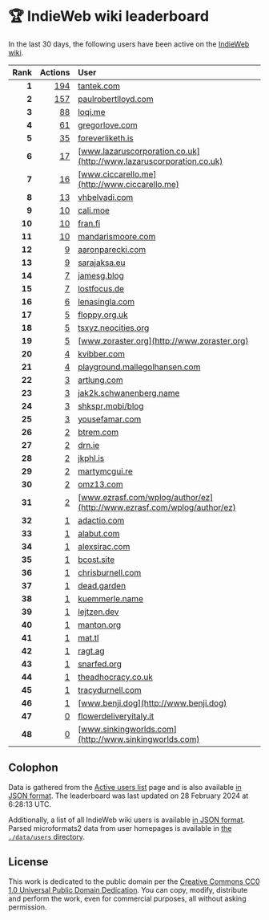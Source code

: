 # 🏆 IndieWeb wiki leaderboard

In the last 30 days, the following users have been active on the [IndieWeb wiki](https://indieweb.org).

| Rank | Actions | User |
|-----:|--------:|:-----|
| **1** | [194](https://indieweb.org/Special:Contributions/Tantek.com) | [tantek.com](http://tantek.com) |
| **2** | [157](https://indieweb.org/Special:Contributions/Paulrobertlloyd.com) | [paulrobertlloyd.com](http://paulrobertlloyd.com) |
| **3** | [88](https://indieweb.org/Special:Contributions/Loqi.me) | [loqi.me](http://loqi.me) |
| **4** | [61](https://indieweb.org/Special:Contributions/Gregorlove.com) | [gregorlove.com](http://gregorlove.com) |
| **5** | [35](https://indieweb.org/Special:Contributions/Foreverliketh.is) | [foreverliketh.is](http://foreverliketh.is) |
| **6** | [17](https://indieweb.org/Special:Contributions/Www.lazaruscorporation.co.uk) | [www.lazaruscorporation.co.uk](http://www.lazaruscorporation.co.uk) |
| **7** | [16](https://indieweb.org/Special:Contributions/Www.ciccarello.me) | [www.ciccarello.me](http://www.ciccarello.me) |
| **8** | [13](https://indieweb.org/Special:Contributions/Vhbelvadi.com) | [vhbelvadi.com](http://vhbelvadi.com) |
| **9** | [10](https://indieweb.org/Special:Contributions/Cali.moe) | [cali.moe](http://cali.moe) |
| **10** | [10](https://indieweb.org/Special:Contributions/Fran.fi) | [fran.fi](http://fran.fi) |
| **11** | [10](https://indieweb.org/Special:Contributions/Mandarismoore.com) | [mandarismoore.com](http://mandarismoore.com) |
| **12** | [9](https://indieweb.org/Special:Contributions/Aaronparecki.com) | [aaronparecki.com](http://aaronparecki.com) |
| **13** | [9](https://indieweb.org/Special:Contributions/Sarajaksa.eu) | [sarajaksa.eu](http://sarajaksa.eu) |
| **14** | [7](https://indieweb.org/Special:Contributions/Jamesg.blog) | [jamesg.blog](http://jamesg.blog) |
| **15** | [7](https://indieweb.org/Special:Contributions/Lostfocus.de) | [lostfocus.de](http://lostfocus.de) |
| **16** | [6](https://indieweb.org/Special:Contributions/Lenasingla.com) | [lenasingla.com](http://lenasingla.com) |
| **17** | [5](https://indieweb.org/Special:Contributions/Floppy.org.uk) | [floppy.org.uk](http://floppy.org.uk) |
| **18** | [5](https://indieweb.org/Special:Contributions/Tsxyz.neocities.org) | [tsxyz.neocities.org](http://tsxyz.neocities.org) |
| **19** | [5](https://indieweb.org/Special:Contributions/Www.zoraster.org) | [www.zoraster.org](http://www.zoraster.org) |
| **20** | [4](https://indieweb.org/Special:Contributions/Kvibber.com) | [kvibber.com](http://kvibber.com) |
| **21** | [4](https://indieweb.org/Special:Contributions/Playground.mallegolhansen.com) | [playground.mallegolhansen.com](http://playground.mallegolhansen.com) |
| **22** | [3](https://indieweb.org/Special:Contributions/Artlung.com) | [artlung.com](http://artlung.com) |
| **23** | [3](https://indieweb.org/Special:Contributions/Jak2k.schwanenberg.name) | [jak2k.schwanenberg.name](http://jak2k.schwanenberg.name) |
| **24** | [3](https://indieweb.org/Special:Contributions/Shkspr.mobi_blog) | [shkspr.mobi/blog](http://shkspr.mobi/blog) |
| **25** | [3](https://indieweb.org/Special:Contributions/Yousefamar.com) | [yousefamar.com](http://yousefamar.com) |
| **26** | [2](https://indieweb.org/Special:Contributions/Btrem.com) | [btrem.com](http://btrem.com) |
| **27** | [2](https://indieweb.org/Special:Contributions/Drn.ie) | [drn.ie](http://drn.ie) |
| **28** | [2](https://indieweb.org/Special:Contributions/Jkphl.is) | [jkphl.is](http://jkphl.is) |
| **29** | [2](https://indieweb.org/Special:Contributions/Martymcgui.re) | [martymcgui.re](http://martymcgui.re) |
| **30** | [2](https://indieweb.org/Special:Contributions/Omz13.com) | [omz13.com](http://omz13.com) |
| **31** | [2](https://indieweb.org/Special:Contributions/Www.ezrasf.com_wplog_author_ez) | [www.ezrasf.com/wplog/author/ez](http://www.ezrasf.com/wplog/author/ez) |
| **32** | [1](https://indieweb.org/Special:Contributions/Adactio.com) | [adactio.com](http://adactio.com) |
| **33** | [1](https://indieweb.org/Special:Contributions/Alabut.com) | [alabut.com](http://alabut.com) |
| **34** | [1](https://indieweb.org/Special:Contributions/Alexsirac.com) | [alexsirac.com](http://alexsirac.com) |
| **35** | [1](https://indieweb.org/Special:Contributions/Bcost.site) | [bcost.site](http://bcost.site) |
| **36** | [1](https://indieweb.org/Special:Contributions/Chrisburnell.com) | [chrisburnell.com](http://chrisburnell.com) |
| **37** | [1](https://indieweb.org/Special:Contributions/Dead.garden) | [dead.garden](http://dead.garden) |
| **38** | [1](https://indieweb.org/Special:Contributions/Kuemmerle.name) | [kuemmerle.name](http://kuemmerle.name) |
| **39** | [1](https://indieweb.org/Special:Contributions/Lejtzen.dev) | [lejtzen.dev](http://lejtzen.dev) |
| **40** | [1](https://indieweb.org/Special:Contributions/Manton.org) | [manton.org](http://manton.org) |
| **41** | [1](https://indieweb.org/Special:Contributions/Mat.tl) | [mat.tl](http://mat.tl) |
| **42** | [1](https://indieweb.org/Special:Contributions/Ragt.ag) | [ragt.ag](http://ragt.ag) |
| **43** | [1](https://indieweb.org/Special:Contributions/Snarfed.org) | [snarfed.org](http://snarfed.org) |
| **44** | [1](https://indieweb.org/Special:Contributions/Theadhocracy.co.uk) | [theadhocracy.co.uk](http://theadhocracy.co.uk) |
| **45** | [1](https://indieweb.org/Special:Contributions/Tracydurnell.com) | [tracydurnell.com](http://tracydurnell.com) |
| **46** | [1](https://indieweb.org/Special:Contributions/Www.benji.dog) | [www.benji.dog](http://www.benji.dog) |
| **47** | [0](https://indieweb.org/Special:Contributions/Flowerdeliveryitaly.it) | [flowerdeliveryitaly.it](http://flowerdeliveryitaly.it) |
| **48** | [0](https://indieweb.org/Special:Contributions/Www.sinkingworlds.com) | [www.sinkingworlds.com](http://www.sinkingworlds.com) |


## Colophon

Data is gathered from the [Active users list](https://indieweb.org/Special:ActiveUsers) page and is also available [in JSON format](https://github.com/jgarber623/indieweb-wiki-leaderboard/blob/main/data/leaderboard.json). The leaderboard was last updated on 28 February 2024 at 6:28:13 UTC.

Additionally, a list of all IndieWeb wiki users is available [in JSON format](https://github.com/jgarber623/indieweb-wiki-leaderboard/blob/main/data/users.json). Parsed microformats2 data from user homepages is available in [the `./data/users` directory](https://github.com/jgarber623/indieweb-wiki-leaderboard/blob/main/data/users).

## License

This work is dedicated to the public domain per the [Creative Commons CC0 1.0 Universal Public Domain Dedication](https://creativecommons.org/publicdomain/zero/1.0/). You can copy, modify, distribute and perform the work, even for commercial purposes, all without asking permission.
